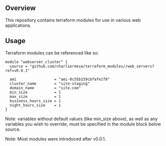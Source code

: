 ## Overview

This repository contains terraform modules for use in various web applications.

## Usage

Terraform modules can be referenced like so:

```
module "webserver_cluster" {
  source = "github.com/charliereese/terraform_modules//web_servers?ref=v0.0.1"

  ami                 = "ami-0c55b159cbfafe1f0"
  cluster_name        = "site-staging"
  domain_name         = "site.com"
  min_size            = 1
  max_size            = 1
  business_hours_size = 1
  night_hours_size    = 1
}
```

Note: variables without default values (like min_size above), as well as any variables you wish to override, must be specified in the module block below source.

Note: Most modules were introduced after v0.0.1. 